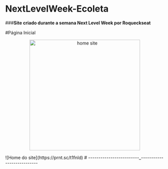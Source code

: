 # NextLevelWeek-Ecoleta
###**Site criado durante a semana Next Level Week por Roqueckseat**

#Página Inicial


<p align="center">
  <img src="https://prnt.sc/t1fnld" width="350" title="home site">
</p>
![Home do site](https://prnt.sc/t1fnld)
#
-------------------------_---------------------------

